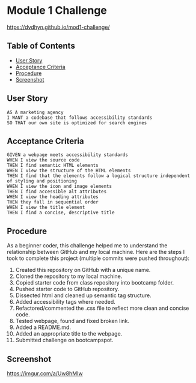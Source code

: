 # Module 1 Challenge

https://dvdhyn.github.io/mod1-challenge/

## Table of Contents
- [User Story]([url](https://github.com/dvdhyn/mod1-challenge#user-story))
- [Acceptance Criteria]([url](https://github.com/dvdhyn/mod1-challenge#acceptance-criteria))
- [Procedure]([url](https://github.com/dvdhyn/mod1-challenge#procedure))
- [Screenshot]([url](https://github.com/dvdhyn/mod1-challenge#screenshot))
## User Story

```
AS A marketing agency
I WANT a codebase that follows accessibility standards
SO THAT our own site is optimized for search engines
```

## Acceptance Criteria

```
GIVEN a webpage meets accessibility standards
WHEN I view the source code
THEN I find semantic HTML elements
WHEN I view the structure of the HTML elements
THEN I find that the elements follow a logical structure independent of styling and positioning
WHEN I view the icon and image elements
THEN I find accessible alt attributes
WHEN I view the heading attributes
THEN they fall in sequential order
WHEN I view the title element
THEN I find a concise, descriptive title
```

## Procedure

As a beginner coder, this challenge helped me to understand the relationship between GitHub and my local machine.
Here are the steps I took to complete this project (multiple commits were pushed throughout):
1. Created this repository on GitHub with a unique name.
2. Cloned the repository to my local machine.
3. Copied starter code from class repository into bootcamp folder.
4. Pushed starter code to GitHub repository.
5. Dissected html and cleaned up semantic tag structure.
6. Added accessibility tags where needed.
7. Refactored/commented the .css file to reflect more clean and concise code.
8. Tested webpage, found and fixed broken link.
9. Added a README.md.
10. Added an appropriate title to the webpage.
11. Submitted challenge on bootcampspot.

## Screenshot
https://imgur.com/a/Uw8hMIw
